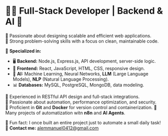 # 👨‍🎓 Full-Stack Developer | Backend & AI 🚀  

🔹 Passionate about designing scalable and efficient web applications.  
🔹 Strong problem-solving skills with a focus on clean, maintainable code.  

🎯 **Specialized in:**  
   - 🖥️ **Backend:** Node.js, Express.js, API development, server-side logic.  
   - 🎨 **Frontend:** React, JavaScript, HTML, CSS, responsive design.  
   - 🤖 **AI:** Machine Learning, Neural Networks, **LLM** (Large Language Models), **NLP** (Natural Language Processing).  
   - 📊 **Databases:** MySQL, PostgreSQL, MongoDB, data modeling.  

🔹 Experienced in RESTful API design and full-stack integrations.  
🔹 Passionate about automation, performance optimization, and security.  
🔹 Proficient in **Git** and **Docker** for version control and containerization.
🔹 Many projects of automatization witn **n8n** and **AI Agents**.

🎉 Fun fact: I once built an entire project just to automate a small daily task!  
📩 **Contact me:** [alemmanuel0412@gmail.com](alemmanuel0412@gmail.com)  

